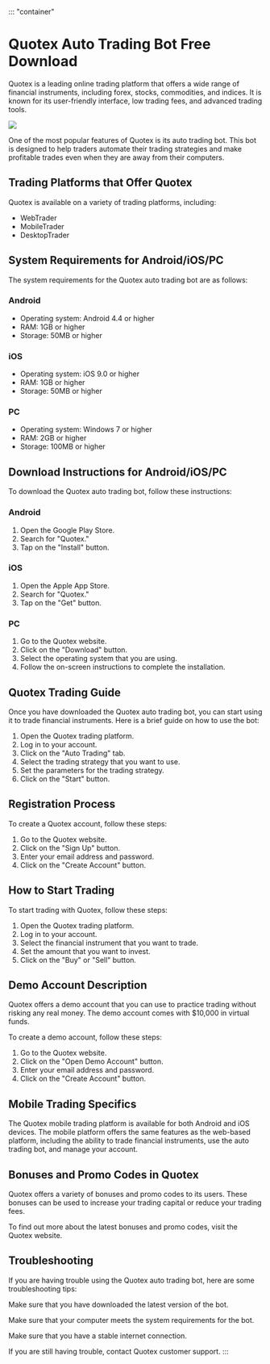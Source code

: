 ::: \"container\"
# Quotex Auto Trading Bot Free Download

Quotex is a leading online trading platform that offers a wide range of
financial instruments, including forex, stocks, commodities, and
indices. It is known for its user-friendly interface, low trading fees,
and advanced trading tools.

[![](https://static.quotex.io/files/4_en/300_250.jpg)](https://traff.sbs/brokerqxlid)

One of the most popular features of Quotex is its auto trading bot. This
bot is designed to help traders automate their trading strategies and
make profitable trades even when they are away from their computers.

## Trading Platforms that Offer Quotex

Quotex is available on a variety of trading platforms, including:

-   WebTrader
-   MobileTrader
-   DesktopTrader

## System Requirements for Android/iOS/PC

The system requirements for the Quotex auto trading bot are as follows:

### Android

-   Operating system: Android 4.4 or higher
-   RAM: 1GB or higher
-   Storage: 50MB or higher

### iOS

-   Operating system: iOS 9.0 or higher
-   RAM: 1GB or higher
-   Storage: 50MB or higher

### PC

-   Operating system: Windows 7 or higher
-   RAM: 2GB or higher
-   Storage: 100MB or higher

## Download Instructions for Android/iOS/PC

To download the Quotex auto trading bot, follow these instructions:

### Android

1.  Open the Google Play Store.
2.  Search for "Quotex."
3.  Tap on the "Install" button.

### iOS

1.  Open the Apple App Store.
2.  Search for "Quotex."
3.  Tap on the "Get" button.

### PC

1.  Go to the Quotex website.
2.  Click on the "Download" button.
3.  Select the operating system that you are using.
4.  Follow the on-screen instructions to complete the installation.

## Quotex Trading Guide

Once you have downloaded the Quotex auto trading bot, you can start
using it to trade financial instruments. Here is a brief guide on how to
use the bot:

1.  Open the Quotex trading platform.
2.  Log in to your account.
3.  Click on the "Auto Trading" tab.
4.  Select the trading strategy that you want to use.
5.  Set the parameters for the trading strategy.
6.  Click on the "Start" button.

## Registration Process

To create a Quotex account, follow these steps:

1.  Go to the Quotex website.
2.  Click on the "Sign Up" button.
3.  Enter your email address and password.
4.  Click on the "Create Account" button.

## How to Start Trading

To start trading with Quotex, follow these steps:

1.  Open the Quotex trading platform.
2.  Log in to your account.
3.  Select the financial instrument that you want to trade.
4.  Set the amount that you want to invest.
5.  Click on the "Buy" or "Sell" button.

## Demo Account Description

Quotex offers a demo account that you can use to practice trading
without risking any real money. The demo account comes with \$10,000 in
virtual funds.

To create a demo account, follow these steps:

1.  Go to the Quotex website.
2.  Click on the "Open Demo Account" button.
3.  Enter your email address and password.
4.  Click on the "Create Account" button.

## Mobile Trading Specifics

The Quotex mobile trading platform is available for both Android and iOS
devices. The mobile platform offers the same features as the web-based
platform, including the ability to trade financial instruments, use the
auto trading bot, and manage your account.

## Bonuses and Promo Codes in Quotex

Quotex offers a variety of bonuses and promo codes to its users. These
bonuses can be used to increase your trading capital or reduce your
trading fees.

To find out more about the latest bonuses and promo codes, visit the
Quotex website.

## Troubleshooting

If you are having trouble using the Quotex auto trading bot, here are
some troubleshooting tips:

Make sure that you have downloaded the latest version of the bot.

Make sure that your computer meets the system requirements for the bot.

Make sure that you have a stable internet connection.

If you are still having trouble, contact Quotex customer support.
:::


